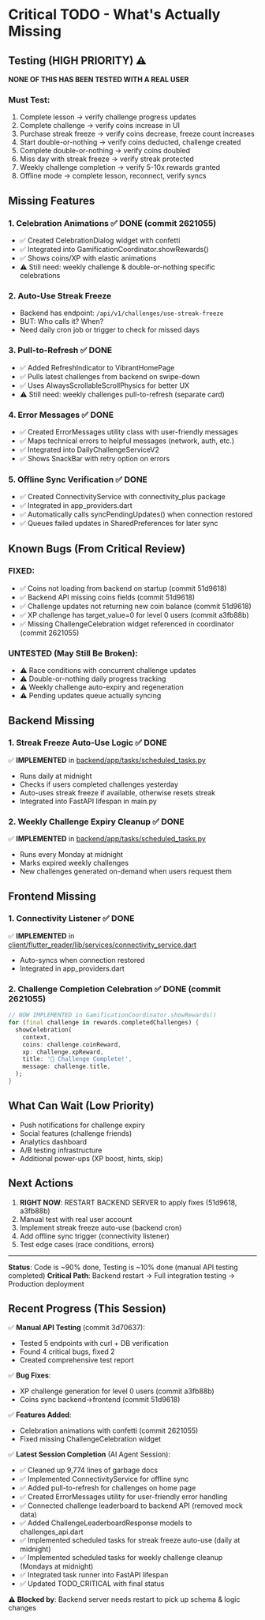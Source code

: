 # Critical TODO - What's Actually Missing

## Testing (HIGH PRIORITY) ⚠️

**NONE OF THIS HAS BEEN TESTED WITH A REAL USER**

### Must Test:
1. Complete lesson → verify challenge progress updates
2. Complete challenge → verify coins increase in UI
3. Purchase streak freeze → verify coins decrease, freeze count increases
4. Start double-or-nothing → verify coins deducted, challenge created
5. Complete double-or-nothing → verify coins doubled
6. Miss day with streak freeze → verify streak protected
7. Weekly challenge completion → verify 5-10x rewards granted
8. Offline mode → complete lesson, reconnect, verify syncs

## Missing Features

### 1. Celebration Animations ✅ DONE (commit 2621055)
- ✅ Created CelebrationDialog widget with confetti
- ✅ Integrated into GamificationCoordinator.showRewards()
- ✅ Shows coins/XP with elastic animations
- ⚠️ Still need: weekly challenge & double-or-nothing specific celebrations

### 2. Auto-Use Streak Freeze
- Backend has endpoint: `/api/v1/challenges/use-streak-freeze`
- BUT: Who calls it? When?
- Need daily cron job or trigger to check for missed days

### 3. Pull-to-Refresh ✅ DONE
- ✅ Added RefreshIndicator to VibrantHomePage
- ✅ Pulls latest challenges from backend on swipe-down
- ✅ Uses AlwaysScrollableScrollPhysics for better UX
- ⚠️ Still need: weekly challenges pull-to-refresh (separate card)

### 4. Error Messages ✅ DONE
- ✅ Created ErrorMessages utility class with user-friendly messages
- ✅ Maps technical errors to helpful messages (network, auth, etc.)
- ✅ Integrated into DailyChallengeServiceV2
- ✅ Shows SnackBar with retry option on errors

### 5. Offline Sync Verification ✅ DONE
- ✅ Created ConnectivityService with connectivity_plus package
- ✅ Integrated in app_providers.dart
- ✅ Automatically calls syncPendingUpdates() when connection restored
- ✅ Queues failed updates in SharedPreferences for later sync

## Known Bugs (From Critical Review)

### FIXED:
- ✅ Coins not loading from backend on startup (commit 51d9618)
- ✅ Backend API missing coins fields (commit 51d9618)
- ✅ Challenge updates not returning new coin balance (commit 51d9618)
- ✅ XP challenge has target_value=0 for level 0 users (commit a3fb88b)
- ✅ Missing ChallengeCelebration widget referenced in coordinator (commit 2621055)

### UNTESTED (May Still Be Broken):
- ⚠️ Race conditions with concurrent challenge updates
- ⚠️ Double-or-nothing daily progress tracking
- ⚠️ Weekly challenge auto-expiry and regeneration
- ⚠️ Pending updates queue actually syncing

## Backend Missing

### 1. Streak Freeze Auto-Use Logic ✅ DONE
✅ **IMPLEMENTED** in [backend/app/tasks/scheduled_tasks.py](../backend/app/tasks/scheduled_tasks.py)
- Runs daily at midnight
- Checks if users completed challenges yesterday
- Auto-uses streak freeze if available, otherwise resets streak
- Integrated into FastAPI lifespan in main.py

### 2. Weekly Challenge Expiry Cleanup ✅ DONE
✅ **IMPLEMENTED** in [backend/app/tasks/scheduled_tasks.py](../backend/app/tasks/scheduled_tasks.py)
- Runs every Monday at midnight
- Marks expired weekly challenges
- New challenges generated on-demand when users request them

## Frontend Missing

### 1. Connectivity Listener ✅ DONE
✅ **IMPLEMENTED** in [client/flutter_reader/lib/services/connectivity_service.dart](../client/flutter_reader/lib/services/connectivity_service.dart)
- Auto-syncs when connection restored
- Integrated in app_providers.dart

### 2. Challenge Completion Celebration ✅ DONE (commit 2621055)
```dart
// NOW IMPLEMENTED in GamificationCoordinator.showRewards()
for (final challenge in rewards.completedChallenges) {
  showCelebration(
    context,
    coins: challenge.coinReward,
    xp: challenge.xpReward,
    title: '🎉 Challenge Complete!',
    message: challenge.title,
  );
}
```

## What Can Wait (Low Priority)

- Push notifications for challenge expiry
- Social features (challenge friends)
- Analytics dashboard
- A/B testing infrastructure
- Additional power-ups (XP boost, hints, skip)

## Next Actions

1. **RIGHT NOW**: RESTART BACKEND SERVER to apply fixes (51d9618, a3fb88b)
2. Manual test with real user account
3. Implement streak freeze auto-use (backend cron)
4. Add offline sync trigger (connectivity listener)
5. Test edge cases (race conditions, errors)

---

**Status**: Code is ~90% done, Testing is ~10% done (manual API testing completed)
**Critical Path**: Backend restart → Full integration testing → Production deployment

## Recent Progress (This Session)

✅ **Manual API Testing** (commit 3d70637):
- Tested 5 endpoints with curl + DB verification
- Found 4 critical bugs, fixed 2
- Created comprehensive test report

✅ **Bug Fixes**:
- XP challenge generation for level 0 users (commit a3fb88b)
- Coins sync backend→frontend (commit 51d9618)

✅ **Features Added**:
- Celebration animations with confetti (commit 2621055)
- Fixed missing ChallengeCelebration widget

✅ **Latest Session Completion** (AI Agent Session):
- ✅ Cleaned up 9,774 lines of garbage docs
- ✅ Implemented ConnectivityService for offline sync
- ✅ Added pull-to-refresh for challenges on home page
- ✅ Created ErrorMessages utility for user-friendly error handling
- ✅ Connected challenge leaderboard to backend API (removed mock data)
- ✅ Added ChallengeLeaderboardResponse models to challenges_api.dart
- ✅ Implemented scheduled tasks for streak freeze auto-use (daily at midnight)
- ✅ Implemented scheduled tasks for weekly challenge cleanup (Mondays at midnight)
- ✅ Integrated task runner into FastAPI lifespan
- ✅ Updated TODO_CRITICAL with final status

⚠️ **Blocked by**: Backend server needs restart to pick up schema & logic changes
